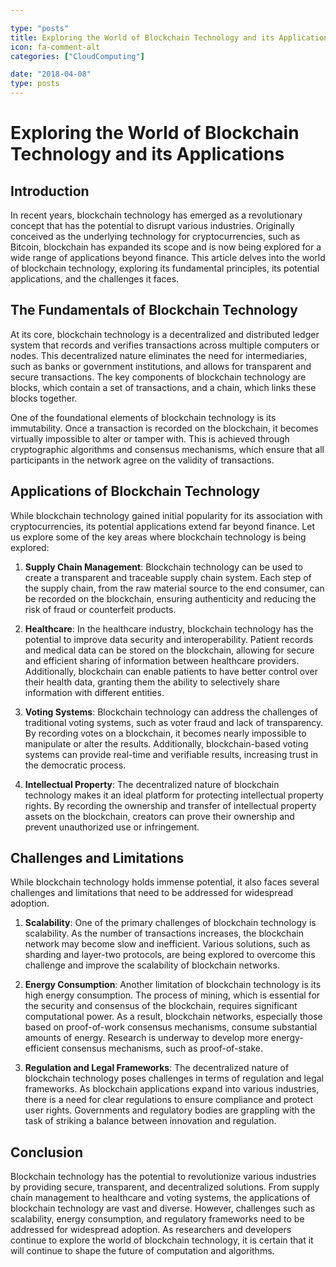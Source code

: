 ```yaml
---

type: "posts"
title: Exploring the World of Blockchain Technology and its Applications
icon: fa-comment-alt
categories: ["CloudComputing"]

date: "2018-04-08"
type: posts
---
```





# Exploring the World of Blockchain Technology and its Applications

## Introduction

In recent years, blockchain technology has emerged as a revolutionary concept that has the potential to disrupt various industries. Originally conceived as the underlying technology for cryptocurrencies, such as Bitcoin, blockchain has expanded its scope and is now being explored for a wide range of applications beyond finance. This article delves into the world of blockchain technology, exploring its fundamental principles, its potential applications, and the challenges it faces.

## The Fundamentals of Blockchain Technology

At its core, blockchain technology is a decentralized and distributed ledger system that records and verifies transactions across multiple computers or nodes. This decentralized nature eliminates the need for intermediaries, such as banks or government institutions, and allows for transparent and secure transactions. The key components of blockchain technology are blocks, which contain a set of transactions, and a chain, which links these blocks together.

One of the foundational elements of blockchain technology is its immutability. Once a transaction is recorded on the blockchain, it becomes virtually impossible to alter or tamper with. This is achieved through cryptographic algorithms and consensus mechanisms, which ensure that all participants in the network agree on the validity of transactions.

## Applications of Blockchain Technology

While blockchain technology gained initial popularity for its association with cryptocurrencies, its potential applications extend far beyond finance. Let us explore some of the key areas where blockchain technology is being explored:

1. **Supply Chain Management**: Blockchain technology can be used to create a transparent and traceable supply chain system. Each step of the supply chain, from the raw material source to the end consumer, can be recorded on the blockchain, ensuring authenticity and reducing the risk of fraud or counterfeit products.

2. **Healthcare**: In the healthcare industry, blockchain technology has the potential to improve data security and interoperability. Patient records and medical data can be stored on the blockchain, allowing for secure and efficient sharing of information between healthcare providers. Additionally, blockchain can enable patients to have better control over their health data, granting them the ability to selectively share information with different entities.

3. **Voting Systems**: Blockchain technology can address the challenges of traditional voting systems, such as voter fraud and lack of transparency. By recording votes on a blockchain, it becomes nearly impossible to manipulate or alter the results. Additionally, blockchain-based voting systems can provide real-time and verifiable results, increasing trust in the democratic process.

4. **Intellectual Property**: The decentralized nature of blockchain technology makes it an ideal platform for protecting intellectual property rights. By recording the ownership and transfer of intellectual property assets on the blockchain, creators can prove their ownership and prevent unauthorized use or infringement.

## Challenges and Limitations

While blockchain technology holds immense potential, it also faces several challenges and limitations that need to be addressed for widespread adoption.

1. **Scalability**: One of the primary challenges of blockchain technology is scalability. As the number of transactions increases, the blockchain network may become slow and inefficient. Various solutions, such as sharding and layer-two protocols, are being explored to overcome this challenge and improve the scalability of blockchain networks.

2. **Energy Consumption**: Another limitation of blockchain technology is its high energy consumption. The process of mining, which is essential for the security and consensus of the blockchain, requires significant computational power. As a result, blockchain networks, especially those based on proof-of-work consensus mechanisms, consume substantial amounts of energy. Research is underway to develop more energy-efficient consensus mechanisms, such as proof-of-stake.

3. **Regulation and Legal Frameworks**: The decentralized nature of blockchain technology poses challenges in terms of regulation and legal frameworks. As blockchain applications expand into various industries, there is a need for clear regulations to ensure compliance and protect user rights. Governments and regulatory bodies are grappling with the task of striking a balance between innovation and regulation.

## Conclusion

Blockchain technology has the potential to revolutionize various industries by providing secure, transparent, and decentralized solutions. From supply chain management to healthcare and voting systems, the applications of blockchain technology are vast and diverse. However, challenges such as scalability, energy consumption, and regulatory frameworks need to be addressed for widespread adoption. As researchers and developers continue to explore the world of blockchain technology, it is certain that it will continue to shape the future of computation and algorithms.